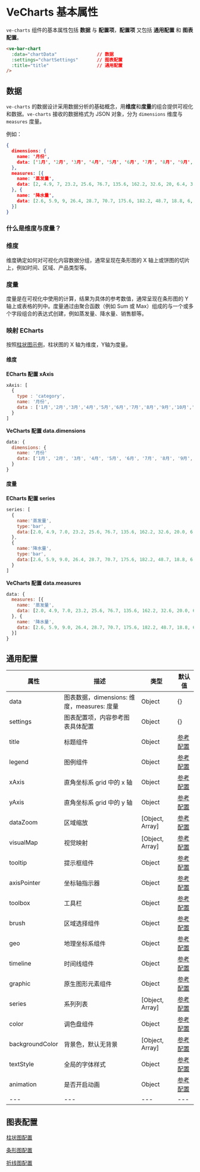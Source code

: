 # VeCharts 基本属性

`ve-charts` 组件的基本属性包括 **数据** 与 **配置项**，**配置项** 又包括 **通用配置** 和 **图表配置**。

```html
<ve-bar-chart
  :data="chartData"               // 数据
  :settings="chartSettings"       // 图表配置
  :title="title"                  // 通用配置
/>
```

## 数据

`ve-charts` 的数据设计采用数据分析的基础概念，用**维度**和**度量**的组合提供可视化和数据。`ve-charts` 接收的数据格式为 JSON 对象，分为 `dimensions` 维度与 `measures` 度量。

例如：

```json
{
  dimensions: {
    name: '月份',
    data: ['1月', '2月', '3月', '4月', '5月', '6月', '7月', '8月', '9月', '10月', '11月', '12月']
  },
  measures: [{
    name: '蒸发量',
    data: [2, 4.9, 7, 23.2, 25.6, 76.7, 135.6, 162.2, 32.6, 20, 6.4, 3.3]
  }, {
    name: '降水量',
    data: [2.6, 5.9, 9, 26.4, 28.7, 70.7, 175.6, 182.2, 48.7, 18.8, 6, 2.3]
  }]
}
```

### 什么是维度与度量？

### 维度

维度确定如何对可视化内容数据分组，通常呈现在条形图的 X 轴上或饼图的切片上，例如时间、区域、产品类型等。

### 度量

度量是在可视化中使用的计算，结果为具体的参考数值，通常呈现在条形图的 Y 轴上或表格的列中。度量通过由聚合函数（例如 Sum 或 Max）组成的与一个或多个字段组合的表达式创建，例如蒸发量、降水量、销售额等。

### 映射 ECharts

按照[柱状图示例](https://gammafe.github.io/ve-charts/#/chart-bar)，柱状图的 X 轴为维度，Y轴为度量。

#### 维度

**ECharts 配置 xAxis**

```js
xAxis: [
  {
    type : 'category',
    name: '月份',
    data : ['1月','2月','3月','4月','5月','6月','7月','8月','9月','10月','11月','12月']
  }
]
```

**VeCharts 配置 data.dimensions**

```js
data: {
  dimensions: {
    name: '月份'
    data: ['1月', '2月', '3月', '4月', '5月', '6月', '7月', '8月', '9月', '10月', '11月', '12月']
  }
}
```

#### 度量

**ECharts 配置 series**

```js
series: [
  {
    name:'蒸发量',
    type:'bar',
    data:[2.0, 4.9, 7.0, 23.2, 25.6, 76.7, 135.6, 162.2, 32.6, 20.0, 6.4, 3.3],
  },
  {
    name:'降水量',
    type:'bar',
    data:[2.6, 5.9, 9.0, 26.4, 28.7, 70.7, 175.6, 182.2, 48.7, 18.8, 6.0, 2.3],
  }
]
```

**VeCharts 配置 data.measures**

```js
data: {
  measures: [{
    name: '蒸发量',
    data: [2.0, 4.9, 7.0, 23.2, 25.6, 76.7, 135.6, 162.2, 32.6, 20.0, 6.4, 3.3]
  }, {
    name: '降水量',
    data: [2.6, 5.9, 9.0, 26.4, 28.7, 70.7, 175.6, 182.2, 48.7, 18.8, 6.0, 2.3]
  }]
}
```


## 通用配置

| 属性 | 描述 | 类型 | 默认值 |
| --- | --- | --- | --- |
| data | 图表数据，dimensions: 维度，measures: 度量 | Object | {} |
| settings | 图表配置项，内容参考图表具体配置 | Object | {} |
| title | 标题组件 | Object | [参考配置](http://echarts.baidu.com/option.html#title) |
| legend | 图例组件 | Object | [参考配置](http://echarts.baidu.com/option.html#legend) |
| xAxis | 直角坐标系 grid 中的 x 轴 | Object | [参考配置](http://echarts.baidu.com/option.html#xAxis) |
| yAxis | 直角坐标系 grid 中的 y 轴 | Object | [参考配置](http://echarts.baidu.com/option.html#yAxis) |
| dataZoom | 区域缩放 | [Object, Array] | [参考配置](http://echarts.baidu.com/option.html#dataZoom) |
| visualMap | 视觉映射 | [Object, Array] | [参考配置](http://echarts.baidu.com/option.html#visualMap) |
| tooltip | 提示框组件 | Object | [参考配置](http://echarts.baidu.com/option.html#tooltip) |
| axisPointer | 坐标轴指示器 | Object | [参考配置](http://echarts.baidu.com/option.html#axisPointer) |
| toolbox | 工具栏 | Object | [参考配置](http://echarts.baidu.com/option.html#toolbox) |
| brush | 区域选择组件 | Object | [参考配置](http://echarts.baidu.com/option.html#brush) |
| geo | 地理坐标系组件 | Object | [参考配置](http://echarts.baidu.com/option.html#geo) |
| timeline | 时间线组件 | Object | [参考配置](http://echarts.baidu.com/option.html#timeline) |
| graphic | 原生图形元素组件 | Object | [参考配置](http://echarts.baidu.com/option.html#graphic) |
| series | 系列列表 | [Object, Array] | [参考配置](http://echarts.baidu.com/option.html#series) |
| color | 调色盘组件 | Object | [参考配置](http://echarts.baidu.com/option.html#color) |
| backgroundColor | 背景色，默认无背景 | [Object, Array] | [参考配置](http://echarts.baidu.com/option.html#backgroundColor) |
| textStyle | 全局的字体样式 | Object | [参考配置](http://echarts.baidu.com/option.html#textStyle) |
| animation | 是否开启动画 | Object | [参考配置](http://echarts.baidu.com/option.html#animation) |
| --- | --- | --- | --- |

## 图表配置

[柱状图配置](https://gammafe.github.io/ve-charts/#/chart-bar)

[条形图配置]()

[折线图配置]()